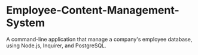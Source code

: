 # Employee-Content-Management-System
A command-line application that manage a company's employee database, using Node.js, Inquirer, and PostgreSQL.
